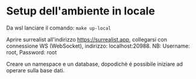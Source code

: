 # Setup dell'ambiente in locale

Da wsl lanciare il comando: `make up-local`

Aprire surrealist all'indirizzo https://surrealist.app, collegarsi con connessione WS (WebSocket), indirizzo: localhost:20988.
NB: Username: root, Password: root

Creare un namespace e un database, dopodichè é possibile iniziare ad operare sulla base dati.